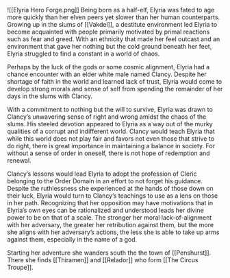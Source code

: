 ![[Elyria Hero Forge.png]]
Being born as a half-elf, Elyria was fated to age more quickly than her elven peers yet slower than her human counterparts. Growing up in the slums of [[Vakdel]]‌, a destitute environment led Elyria to become acquainted with people primarily motivated by primal reactions such as fear and greed. With an ethnicity that made her feel outcast and an environment that gave her nothing but the cold ground beneath her feet, Elyria struggled to find a constant in a world of chaos.

Perhaps by the luck of the gods or some cosmic alignment, Elyria had a chance encounter with an elder white male named Clancy. Despite her shortage of faith in the world and learned lack of trust, Elyria would come to develop strong morals and sense of self from spending the remainder of her days in the slums with Clancy.

With a commitment to nothing but the will to survive, Elyria was drawn to Clancy’s unwavering sense of right and wrong amidst the chaos of the slums. His steeled devotion appeared to Elyria as a way out of the murky qualities of a corrupt and indifferent world. Clancy would teach Elyria that while this world does not play fair and favors not even those that strive to do right, there is great importance in maintaining a balance in society. For without a sense of order in oneself, there is not hope of redemption and renewal.

Clancy’s lessons would lead Elyria to adopt the profession of Cleric belonging to the Order Domain in an effort to not forget his guidance. Despite the ruthlessness she experienced at the hands of those down on their luck, Elyria would turn to Clancy’s teachings to use as a lens on those in her path. Recognizing that her opposition may have motivations that in Elyria’s own eyes can be rationalized and understood leads her divine power to be on that of a scale. The stronger her moral lack-of-alignment with her adversary, the greater her retribution against them, but the more she aligns with her adversary’s actions, the less she is able to take up arms against them, especially in the name of a god.

Starting her adventure she wanders south the the town of [[Penshurst]]. There she finds [[Thiramen]] and [[Relador]] who form [[The Circus Troupe]].